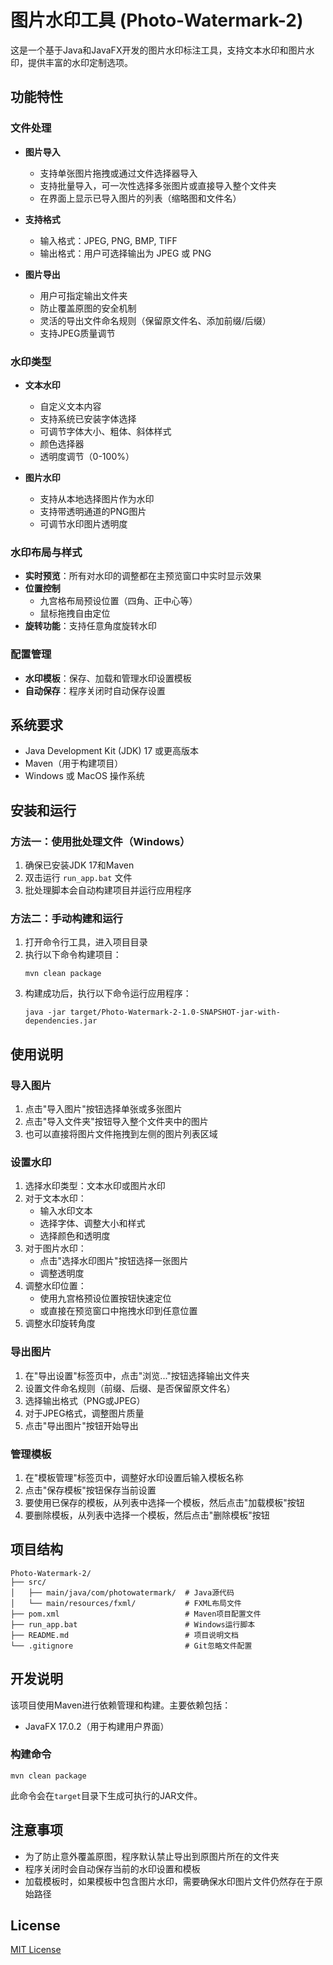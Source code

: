 # 图片水印工具 (Photo-Watermark-2)

这是一个基于Java和JavaFX开发的图片水印标注工具，支持文本水印和图片水印，提供丰富的水印定制选项。

## 功能特性

### 文件处理
- **图片导入**
  - 支持单张图片拖拽或通过文件选择器导入
  - 支持批量导入，可一次性选择多张图片或直接导入整个文件夹
  - 在界面上显示已导入图片的列表（缩略图和文件名）

- **支持格式**
  - 输入格式：JPEG, PNG, BMP, TIFF
  - 输出格式：用户可选择输出为 JPEG 或 PNG

- **图片导出**
  - 用户可指定输出文件夹
  - 防止覆盖原图的安全机制
  - 灵活的导出文件命名规则（保留原文件名、添加前缀/后缀）
  - 支持JPEG质量调节

### 水印类型
- **文本水印**
  - 自定义文本内容
  - 支持系统已安装字体选择
  - 可调节字体大小、粗体、斜体样式
  - 颜色选择器
  - 透明度调节（0-100%）

- **图片水印**
  - 支持从本地选择图片作为水印
  - 支持带透明通道的PNG图片
  - 可调节水印图片透明度

### 水印布局与样式
- **实时预览**：所有对水印的调整都在主预览窗口中实时显示效果
- **位置控制**
  - 九宫格布局预设位置（四角、正中心等）
  - 鼠标拖拽自由定位
- **旋转功能**：支持任意角度旋转水印

### 配置管理
- **水印模板**：保存、加载和管理水印设置模板
- **自动保存**：程序关闭时自动保存设置

## 系统要求

- Java Development Kit (JDK) 17 或更高版本
- Maven（用于构建项目）
- Windows 或 MacOS 操作系统

## 安装和运行

### 方法一：使用批处理文件（Windows）

1. 确保已安装JDK 17和Maven
2. 双击运行 `run_app.bat` 文件
3. 批处理脚本会自动构建项目并运行应用程序

### 方法二：手动构建和运行

1. 打开命令行工具，进入项目目录
2. 执行以下命令构建项目：
   ```
   mvn clean package
   ```
3. 构建成功后，执行以下命令运行应用程序：
   ```
   java -jar target/Photo-Watermark-2-1.0-SNAPSHOT-jar-with-dependencies.jar
   ```

## 使用说明

### 导入图片
1. 点击"导入图片"按钮选择单张或多张图片
2. 点击"导入文件夹"按钮导入整个文件夹中的图片
3. 也可以直接将图片文件拖拽到左侧的图片列表区域

### 设置水印
1. 选择水印类型：文本水印或图片水印
2. 对于文本水印：
   - 输入水印文本
   - 选择字体、调整大小和样式
   - 选择颜色和透明度
3. 对于图片水印：
   - 点击"选择水印图片"按钮选择一张图片
   - 调整透明度
4. 调整水印位置：
   - 使用九宫格预设位置按钮快速定位
   - 或直接在预览窗口中拖拽水印到任意位置
5. 调整水印旋转角度

### 导出图片
1. 在"导出设置"标签页中，点击"浏览..."按钮选择输出文件夹
2. 设置文件命名规则（前缀、后缀、是否保留原文件名）
3. 选择输出格式（PNG或JPEG）
4. 对于JPEG格式，调整图片质量
5. 点击"导出图片"按钮开始导出

### 管理模板
1. 在"模板管理"标签页中，调整好水印设置后输入模板名称
2. 点击"保存模板"按钮保存当前设置
3. 要使用已保存的模板，从列表中选择一个模板，然后点击"加载模板"按钮
4. 要删除模板，从列表中选择一个模板，然后点击"删除模板"按钮

## 项目结构

```
Photo-Watermark-2/
├── src/
│   ├── main/java/com/photowatermark/  # Java源代码
│   └── main/resources/fxml/           # FXML布局文件
├── pom.xml                            # Maven项目配置文件
├── run_app.bat                        # Windows运行脚本
├── README.md                          # 项目说明文档
└── .gitignore                         # Git忽略文件配置
```

## 开发说明

该项目使用Maven进行依赖管理和构建。主要依赖包括：
- JavaFX 17.0.2（用于构建用户界面）

### 构建命令
```
mvn clean package
```

此命令会在`target`目录下生成可执行的JAR文件。

## 注意事项

- 为了防止意外覆盖原图，程序默认禁止导出到原图片所在的文件夹
- 程序关闭时会自动保存当前的水印设置和模板
- 加载模板时，如果模板中包含图片水印，需要确保水印图片文件仍然存在于原始路径

## License

[MIT License](LICENSE)
